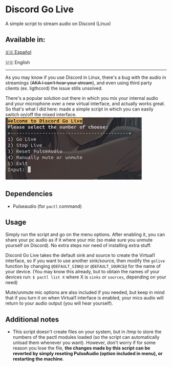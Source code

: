 # Discord Go Live
A simple script to stream audio on Discord (Linux)

## Available in:
[🇪🇸 Español](README_es)

🇺🇸 English

___
As you may know if you use Discord in Linux, there's a bug with the audio in streamings (~~AKA I can't hear your stream~~), and even using third party clients (ex. ligthcord) the issue stills unsolved.

There's a popular solution out there in which you mix your internal audio and your microphone over a new virtual interface, and actually works great. So that's what I did here: made a simple script in which you can easily switch on/off the mixed interface.
![Main menu preview](Screenshot_preview.png "So this is how it's looks like")

## Dependencies
* Pulseaudio (for `pactl` command)


## Usage
Simply run the script and go on the menu options. After enabling it, you can share your pc audio as if it where your mic (so make sure you unmute yourself on Discord). No extra steps nor need of installing extra stuff.

Discord Go Live takes the default sink and source to create the Virtual1 interface, so if you want to use another sink/source, then modify the `golive` function by changing `@DEFAULT_SINK@` or `@DEFAULT_SOURCE@` for the name of your device.
(You may know this already, but to obtain the names of your devices run: `$ pactl list X` where X is `sinks` or `sources`, depending on your need)

Mute/unmute mic options are also included if you needed, but keep in mind that if you turn it on when Virtual1 interface is enabled, your mics audio will return to your audio output (you will hear yourself).


## Additional notes
* This script doesn't create files on your system, but in /tmp to store the numbers of the pactl modules loaded (so the script can automatically unload them whenever you want). However, don't worry if for some reason you lose the file, **the changes made by this script can be reverted by simply reseting PulseAudio (option included in menu), or restarting the machine**.